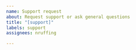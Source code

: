 ```yaml
---
name: Support request
about: Request support or ask general questions
title: "[support]"
labels: support
assignees: nruffing

---
```



